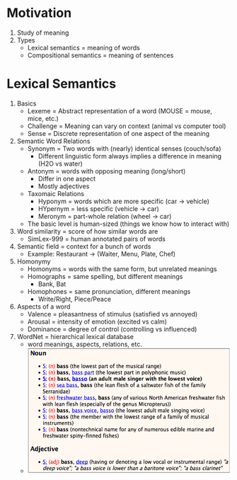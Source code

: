 # Motivation
1. Study of meaning
1. Types
    - Lexical semantics = meaning of words
    - Compositional semantics = meaning of sentences



# Lexical Semantics
1. Basics
    - Lexeme = Abstract representation of a word (MOUSE = mouse, mice, etc.)
    - Challenge = Meaning can vary on context (animal vs computer tool)
    - Sense = Discrete representation of one aspect of the meaning
1. Semantic Word Relations
    - Synonym = Two words with (nearly) identical senses (couch/sofa)
        * Different linguistic form always implies a difference in meaning (H2O vs water)
    - Antonym = words with opposing meaning (long/short)
        * Differ in one aspect
        * Mostly adjectives
    - Taxomaic Relations
        * Hyponym = words which are more specific (car -> vehicle)
        * HYpernym = less specific (vehicle -> car)
        * Meronym = part-whole relation (wheel -> car)
    - The basic level is human-sized (things we know how to interact with)
1. Word similarity = score of how similar words are
    - SimLex-999 = human annotated pairs of words
1. Semantic field = context for a bunch of words
    * Example: Restaurant -> (Waiter, Menu, Plate, Chef)
1. Homonymy
    - Homonyms = words with the same form, but unrelated meanings
    - Homographs = same spelling, but different meanings
        * Bank, Bat
    - Homophones = same pronunciation, different meanings
        * Write/Right, Piece/Peace
1. Aspects of a word
    - Valence = pleasantness of stimulus (satisfied vs annoyed)
    - Arousal = intensity of emotion (excited vs calm)
    - Dominance = degree of control (controlling vs influenced)
1. WordNet = hierarchical lexical database
    - word meanings, aspects, relations, etc.
    - ![image](images/wordnet.png)
